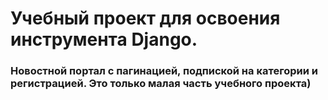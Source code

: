 <h1>Учебный проект для освоения инструмента Django.</h1>
<h3>Новостной портал с пагинацией, подпиской на категории и регистрацией.
Это только малая часть учебного проекта)</h3>




